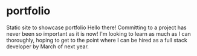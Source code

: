 # portfolio
Static site to showcase portfolio
Hello there! 
Committing to a project has never been so important as it is now! 
I'm looking to learn as much as I can thoroughly, hoping to get to the point where I can be hired as a full stack developer by March of next year. 
